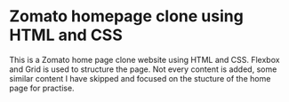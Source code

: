 # Zomato homepage clone using HTML and CSS

This is a Zomato home page clone website using HTML and CSS. Flexbox and Grid is used to structure the page. Not every content is added, some similar content I have skipped and focused on the stucture of the home page for practise.
